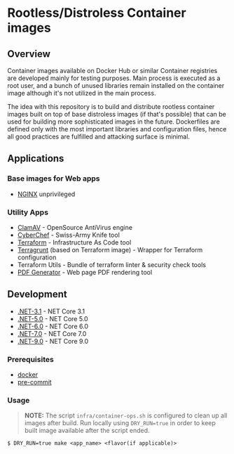# Rootless/Distroless Container images

## Overview

Container images available on Docker Hub or similar Container registries are developed mainly for testing purposes.
Main process is executed as a root user, and a bunch of unused libraries remain installed on the container image although
it's not utilized in the main process.

The idea with this repository is to build and distribute rootless container images built on top of base distroless images
(if that's possible) that can be used for building more sophisticated images in the future.
Dockerfiles are defined only with the most important libraries and configuration files, hence all good practices are
fulfilled and attacking surface is minimal.

## Applications

### Base images for Web apps

- [NGINX](https://github.com/nginxinc) unprivileged

### Utility Apps

- [ClamAV](https://www.clamav.net/) - OpenSource AntiVirus engine
- [CyberChef](https://github.com/gchq/CyberChef) - Swiss-Army Knife tool
- [Terraform](https://www.terraform.io/) - Infrastructure As Code tool
- [Terragrunt](https://terragrunt.gruntwork.io/) (based on Terraform image) - Wrapper for Terraform configuration
- Terraform Utils - Bundle of terraform linter & security check tools
- [PDF Generator](https://github.com/alvarcarto/url-to-pdf-api) - Web page PDF rendering tool

## Development

- [.NET-3.1](https://dotnet.microsoft.com/download/dotnet/3.1) - NET Core 3.1
- [.NET-5.0](https://dotnet.microsoft.com/download/dotnet/5.0) - NET Core 5.0
- [.NET-6.0](https://dotnet.microsoft.com/download/dotnet/6.0) - NET Core 6.0
- [.NET-7.0](https://dotnet.microsoft.com/download/dotnet/7.0) - NET Core 7.0
- [.NET-9.0](https://dotnet.microsoft.com/download/dotnet/7.0) - NET Core 9.0

### Prerequisites

- [docker](https://docs.docker.com/engine/install/)
- [pre-commit](https://pre-commit.com/#install)

### Usage

> **NOTE:**
> The script `infra/container-ops.sh` is configured to clean up all images after build. Run locally using `DRY_RUN=true`
> in order to keep built image available after the script ended.

```shell
$ DRY_RUN=true make <app_name> <flavor(if applicable)>
```
